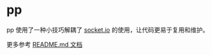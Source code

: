 
# pp

pp 使用了一种小技巧解耦了 [socket.io](https://github.com/socketio/socket.io) 的使用，让代码更易于复用和维护。

更多参考 [README.md 文档](https://github.com/yeshimei/pp/blob/master/README.md)